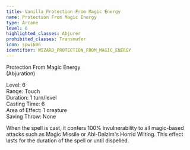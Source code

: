 ```yaml
---
title: Vanilla Protection From Magic Energy
name: Protection From Magic Energy
type: Arcane
level: 6
highlighted_classes: Abjurer
prohibited_classes: Transmuter
icon: spwi606
identifier: WIZARD_PROTECTION_FROM_MAGIC_ENERGY
---
```

Protection From Magic Energy  
(Abjuration)  
  
Level: 6  
Range: Touch  
Duration: 1 turn/level  
Casting Time: 6  
Area of Effect: 1 creature  
Saving Throw: None  
  
When the spell is cast, it confers 100% invulnerability to all magic-based attacks such as Magic Missile or Abi-Dalzim's Horrid Wilting. This effect lasts for the duration of the spell or until dispelled.  
